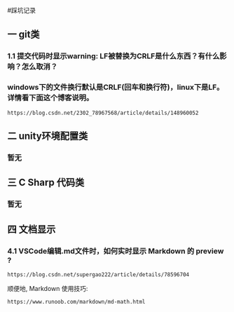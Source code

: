 #踩坑记录

## 一 git类

### 1.1 提交代码时显示warning: LF被替换为CRLF是什么东西？有什么影响？怎么取消？
### windows下的文件换行默认是CRLF(回车和换行符)，linux下是LF。详情看下面这个博客说明。

    https://blog.csdn.net/2302_78967568/article/details/148960052

## 二 unity环境配置类
### 暂无

## 三 C Sharp 代码类
### 暂无

## 四 文档显示
### 4.1 VSCode编辑.md文件时，如何实时显示 Markdown 的 preview ?
    https://blog.csdn.net/supergao222/article/details/78596704

顺便地, Markdown 使用技巧:

    https://www.runoob.com/markdown/md-math.html
